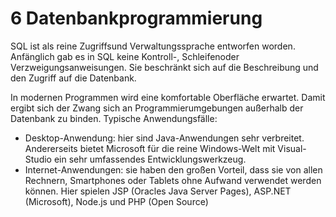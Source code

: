 # 6 Datenbankprogrammierung

SQL ist als reine Zugriffsund Verwaltungssprache entworfen worden. Anfänglich gab es in SQL keine Kontroll-, Schleifenoder Verzweigungsanweisungen. Sie beschränkt sich auf die Beschreibung und den Zugriff auf die Datenbank.

In modernen Programmen wird eine komfortable Oberfläche erwartet. Damit ergibt sich der Zwang sich an Programmierumgebungen außerhalb der Datenbank zu binden. Typische Anwendungsfälle:

- Desktop-Anwendung: hier sind Java-Anwendungen sehr verbreitet. Andererseits bietet Microsoft für die reine Windows-Welt mit Visual-Studio ein sehr umfassendes Entwicklungswerkzeug.
- Internet-Anwendungen: sie haben den großen Vorteil, dass sie von allen Rechnern, Smartphones oder Tablets ohne Aufwand verwendet werden können. Hier spielen JSP (Oracles Java Server Pages), ASP.NET (Microsoft), Node.js und PHP (Open Source)